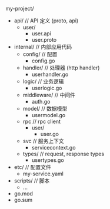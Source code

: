 my-project/
* api/           // API 定义 (proto, api)
    * user/
        * user.api
        * user.proto
* internal/      // 内部应用代码
    * config/    // 配置
        * config.go
    * handler/   // 处理器 (http handler)
        * userhandler.go
    * logic/     // 业务逻辑
        * userlogic.go
    * middleware/ // 中间件
        * auth.go
    * model/     // 数据模型
        * usermodel.go
    * rpc        // rpc client
        * user/
            * user.go
    * svc        // 服务上下文
        * servicecontext.go
    * types/     // request, response types
        * usertypes.go
* etc/           // 配置文件
    * my-service.yaml
* scripts/       // 脚本
    * ...
* go.mod
* go.sum
